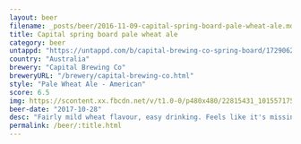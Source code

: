 ```yaml
---
layout: beer
filename: _posts/beer/2016-11-09-capital-spring-board-pale-wheat-ale.md
title: Capital spring board pale wheat ale
category: beer
untappd: "https://untappd.com/b/capital-brewing-co-spring-board/1729062"
country: "Australia"
brewery: "Capital Brewing Co"
breweryURL: "/brewery/capital-brewing-co.html"
style: "Pale Wheat Ale - American"
score: 6.5
img: https://scontent.xx.fbcdn.net/v/t1.0-0/p480x480/22815431_10155717531588745_6946562036089649335_n.jpg?_nc_cat=111&oh=85dad5045cf9be7c0518b6aa339b9d01&oe=5C2056F7
beer-date: "2017-10-28"
desc: "Fairly mild wheat flavour, easy drinking. Feels like it's missing something"
permalink: /beer/:title.html
---
```

